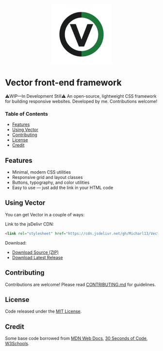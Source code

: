 <p align="center">
  <img src="Vector-logo.png" alt="Logo" width="200"/>
</p>

# Vector front-end framework
⚠️WIP—In Development Still⚠️ An open-source, lightweight CSS framework for building responsive websites. Developed by me. Contributions welcome!

### Table of Contents
- [Features](#features)
- [Using Vector](#using-vector)
- [Contributing](#contributing)
- [License](#license)
- [Credit](#credit)

## Features
- Minimal, modern CSS utilities
- Responsive grid and layout classes
- Buttons, typography, and color utilities
- Easy to use — just add the link in your HTML code

## Using Vector

You can get Vector in a couple of ways:

Link to the jsDelivr CDN:
```html
<link rel="stylesheet" href="https://cdn.jsdelivr.net/gh/Micharl13/Vector-front-end-framework@main/dist/vectorcss.css">
```
Download:

- [Download Source (ZIP)](https://github.com/Micharl13/Vector-front-end-framework/archive/refs/heads/main.zip)
- [Download Latest Release](https://github.com/Micharl13/Vector-front-end-framework/releases)

## Contributing

Contributions are welcome! Please read [CONTRIBUTING.md](CONTRIBUTING.md) for guidelines.

## License
Code released under the [MIT License](LICENSE).

## Credit
Some base code borrowed from [MDN Web Docs](https://developer.mozilla.org), [30 Seconds of Code](https://www.30secondsofcode.org), [W3Schools](https://www.w3schools.com).

